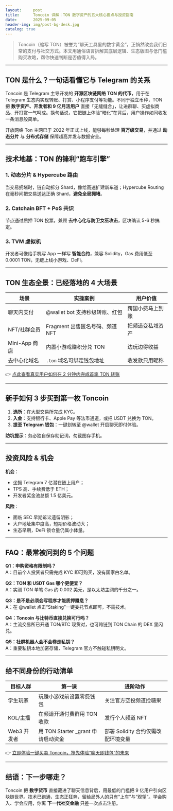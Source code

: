 ```yaml
---
layout:     post
title:      Toncoin 详解：TON 数字资产的五大核心要点与投资指南
date:       2025-09-05
header-img: img/post-bg-desk.jpg
catalog: true
---
```


> Toncoin（缩写 TON）被誉为“聊天工具里的数字黄金”，正悄然改变我们日常的支付与社交方式。本文用通俗语言拆解其底层逻辑、生态版图与低门槛购买攻略，帮你快速判断是否值得入局。

---

## TON 是什么？一句话看懂它与 Telegram 的关系  

Toncoin 是 Telegram 主导开发的 **开源区块链网络** **TON 的代币**，用于在 Telegram 生态内实现转账、打赏、小程序支付等功能。不同于独立币种，TON 把 **数字资产、开发者和 9 亿月活用户** 直接「无缝缝合」，让进群聊、买虚拟商品、开打赏一气呵成。换句话说，它把链上体验“暗化”在背后，用户操作如同收发一条消息般简单。

开放网络 Ton 主网已于 2022 年正式上线，能够每秒处理 **百万级交易**，并通过 **动态分片** 与 **分布式存储** 保障超高并发与数据安全。

---

## 技术地基：TON 的锋利“跑车引擎”  

### 1. 动态分片 & Hypercube 路由  
当交易拥堵时，链自动拆分 Shard，像给高速扩建新车道；Hypercube Routing 在毫秒间把交易送达正确 Shard，**避免全局拥堵**。  

### 2. Catchain BFT + PoS 共识  
节点通过质押 TON 投票，兼顾 **去中心化与防卫女巫攻击**，区块确认 5-6 秒搞定。  

### 3. TVM 虚拟机  
开发者可像给手机写 App 一样写 **智能合约**，兼容 Solidity，Gas 费用低至 0.0001 TON，无缝上线小游戏、DeFi。

---

## TON 生态全景：已经落地的 4 大场景

| 场景 | 实操案例 | 用户价值 |
|---|---|---|
| 聊天内支付 | @wallet bot 支持秒级转账、红包 | 跨国小费马上到账 |
| NFT/社群会员 | Fragment 出售匿名号码、频道 NFT | 把频道变私域资产 |
| Mini-App 商店 | 内置小游戏赚积分兑 TON | 边玩边得收益 |
| 去中心化域名 | `.ton` 域名可绑定钱包地址 | 收发款只用昵称 |

👉 [点此查看真实用户如何在 2 分钟内完成首笔 TON 转账](https://okxdog.com/)

---

## 新手如何 3 步买到第一枚 Toncoin

1. **选所**：在大型交易所完成 KYC。  
2. **入金**：支持银行卡、Apple Pay 等法币通道，或把 USDT 兑换为 TON。  
3. **提至 Telegram 钱包**：一键划转至 @wallet 开启聊天即付体验。  

**防坑提示**：务必独自保存助记词，勿截图存手机。

---

## 投资风险 & 机会

**机会**：  
- 坐拥 Telegram 7 亿潜在链上用户；  
- TPS 高、手续费低于 ETH；  
- 开发者奖金池总额 1.5 亿美元。  

**风险**：  
- 面临 SEC 早期诉讼遗留阴影；  
- 大户地址集中度高，短期价格波动大；  
- 生态早期，DeFi 锁仓量仍属小体量。  

---

## FAQ：最常被问到的 5 个问题

**Q1：申购资格有限制吗？**  
A：目前个人投资者只需完成 KYC 即可购买，没有国家白名单。

**Q2：TON 和 USDT Gas 哪个更便宜？**  
A：实测 TON 单笔 Gas 约 0.002 美元，是以太坊主网的千分之一。

**Q3：是不是必须会写程序才能质押赚息？**  
A：在 @wallet 点击“Staking”一键委托节点即可，不需技术。

**Q4：Toncoin 与比特币直接兑换可行吗？**  
A：主流交易所已开通 TON/BTC 现货对，也可跨链到 TON Chain 的 DEX 里闪兑。

**Q5：社群机器人会不会卷走私钥？**  
A：重要私钥本地加密存储，Telegram 官方不触碰私钥明文。

---

## 给不同身份的行动清单

| 目标人群 | 第一课 | 进阶动作 |
|---|---|---|
| 学生玩家 | 玩赚小游戏前设置零费钱包 | 关注官方空投频道捡糖果 |
| KOL/主播 | 在频道开通付费群用 TON 收款 | 发行个人频道 NFT |
| Web3 开发者 | 用 TON Starter _grant 申请启动资金 | 部署 Solidity 合约仅需改配环境变量 |

👉 [立即体验一键买卖 Toncoin，抢先体验“聊天即钱包”的未来](https://okxdog.com/)

---

## 结语：下一步哪走？

Toncoin 把 **数字货币** 直接藏进了聊天信息背后，用最低的门槛把 9 亿用户引向区块链世界。技术已跑通，生态正狂奔，留给局外人的只有“上车”与“观望”。学会购入、学会应用，你离 **下一代社交金融** 只差一次点击注册。